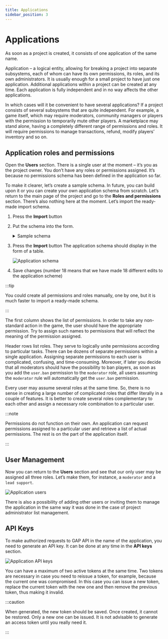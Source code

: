 ```yaml
---
title: Applications
sidebar_position: 3
---
```


# Applications

As soon as a project is created, it consists of one application of the same name.

Application – a logical entity, allowing for breaking a project into separate subsystems, each of whom can have its own permissions, its roles, and its own administrators. It is usually enough for a small project to have just one application. Additional applications within a project can be created at any time. Each application is fully independent and in no way affects the other applications.

In which cases will it be convenient to have several applications? If a project consists of several subsystems that are quite independent. For example, a game itself, which may require moderators, community managers or players with the permission to temporarily mute other players. A marketplace may stand alone, having a completely different range of permissions and roles. It will require permissions to manage transactions, refund, modify players’ inventory and so on.

## Application roles and permissions

Open the **Users** section. There is a single user at the moment – it’s you as the project owner. You don’t have any roles or permissions assigned. It’s because no permissions schema has been defined in the application so far.

To make it clearer, let’s create a sample schema. In future, you can build upon it or you can create your own application schema from scratch. Let’s return to the main page of the project and go to the **Roles and permissions** section. There’s also nothing here at the moment. Let’s import the ready-made import schema.

1. Press the **Import** button
2. Put the schema into the form.
   <details>
     <summary>Sample schema</summary>

   ```json
   {
     "roles": {
       "moderator": {
         "name": "moderator",
         "description": "",
         "protected": true,
         "permissions": [
           {
             "name": "user.kick",
             "value": true
           },
           {
             "name": "user.mute",
             "value": true
           }
         ]
       },
       "lead support": {
         "name": "lead support",
         "description": "",
         "protected": true,
         "permissions": [
           {
             "name": "inventory.edit",
             "value": true
           },
           {
             "name": "inventory.view",
             "value": true
           },
           {
             "name": "user.ban",
             "value": true
           }
         ]
       },
       "god": {
         "name": "god",
         "description": "",
         "protected": true,
         "permissions": [
           {
             "name": "inventory.edit",
             "value": true
           },
           {
             "name": "inventory.view",
             "value": true
           },
           {
             "name": "user.ban",
             "value": true
           },
           {
             "name": "user.kick",
             "value": true
           },
           {
             "name": "user.mute",
             "value": true
           }
         ]
       }
     },
     "permissions": {
       "user.kick": {
         "name": "user.kick",
         "value": false,
         "description": "Can kick user from game session",
         "protected": true
       },
       "user.mute": {
         "name": "user.mute",
         "value": false,
         "description": "Can mute a  user permanantly or for limited time",
         "protected": true
       },
       "user.ban": {
         "name": "user.ban",
         "value": false,
         "description": "Can ban a user from the game login",
         "protected": true
       },
       "inventory.edit": {
         "name": "inventory.edit",
         "value": false,
         "description": "Can edit a player inventory content",
         "protected": true
       },
       "inventory.view": {
         "name": "inventory.view",
         "value": false,
         "description": "Can view a player inventory",
         "protected": true
       }
     }
   }
   ```

   </details>

3. Press the **Import** button
   The application schema should display in the form of a table.

   ![Application schema](/assets/app-schema.png)

4. Save changes (number 18 means that we have made 18 different edits to the application scheme)

:::tip

You could create all permissions and roles manually, one by one, but it is much faster to import a ready-made schema.

:::

The first column shows the list of permissions. In order to take any non-standard action in the game, the user should have the appropriate permission. Try to assign such names to permissions that will reflect the meaning of the permission assigned.

Header rows list roles. They serve to logically unite permissions according to particular tasks. There can be dozens of separate permissions within a single application. Assigning separate permissions to each user is complicated, confusing, and time-consuming. Moreover, if later you decide that all moderators should have the possibility to ban players, as soon as you add the `user.ban` permission to the `moderator` role, all users assuming the `moderator` rule will automatically get the `user.ban` permission.

Every user may assume several roles at the same time. So, there is no sense in creating a large number of complicated roles that differ literally in a couple of features. It is better to create several roles complementary to each other and assign a necessary role combination to a particular user.

:::note

Permissions do not function on their own. An application can request permissions assigned to a particular user and retrieve a list of actual permissions. The rest is on the part of the application itself.

:::

## User Management

Now you can return to the **Users** section and see that our only user may be assigned all three roles. Let’s make them, for instance, a `moderator` and a `lead support`.

![Application users](/assets/app-users.png)

There is also a possibility of adding other users or inviting them to manage the application in the same way it was done in the case of project administrator list management.

## API Keys

To make authorized requests to GAP API in the name of the application, you need to generate an API key. It can be done at any time in the **API keys** section.

![Application API keys](/assets/app-api-keys.png)

You can have a maximum of two active tokens at the same time. Two tokens are necessary in case you need to reissue a token, for example, because the current one was compromised. In this case you can issue a new token, replace the current token with the new one and then remove the previous token, thus making it invalid.

:::caution

When generated, the new token should be saved. Once created, it cannot be restored. Only a new one can be issued. It is not advisable to generate an access token until you really need it.

:::
